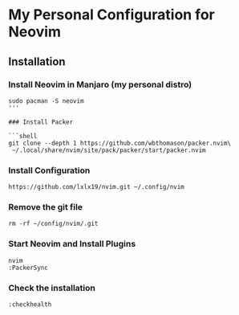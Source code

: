 # My Personal Configuration for Neovim

## Installation 

### Install Neovim in Manjaro (my personal distro)

```shell
sudo pacman -S neovim 
'''

### Install Packer

```shell
git clone --depth 1 https://github.com/wbthomason/packer.nvim\
 ~/.local/share/nvim/site/pack/packer/start/packer.nvim
```

### Install Configuration 

```shell
https://github.com/lxlx19/nvim.git ~/.config/nvim 
```

### Remove the git file

```shell
rm -rf ~/config/nvim/.git
```

### Start Neovim and Install Plugins

```shell
nvim 
:PackerSync
```

### Check the installation 

```shell
:checkhealth
```
